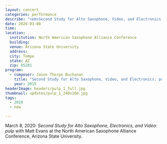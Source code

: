 ```yaml
---
layout: concert
categories: performance
describe: "<em>Second Study for Alto Saxophone, Video, and Electronics: pulp</em> (2015), Matt Evans. North American Saxophone Alliance Conference."
date: 2020-03-08
time:
location:
  institution: North American Saxophone Alliance Conference
  building:
  venue: Arizona State University
  address:
  city: Tempe
  state: AZ
  zip: 85281
program:
  - composer: Jason Thorpe Buchanan
    title: "Second Study for Alto Saxophone, Video, and Electronics: pulp"
    year: 2015
headerImage: headers/pulp_1_full.jpg
thumbnail: updates/pulp_1_240x160.jpg
tags:
  - 2020
  - new

---
```


March 8, 2020: *Second Study for Alto Saxophone, Electronics, and Video: pulp* with Matt Evans at the North American Saxophone Alliance Conference, Arizona State University.
